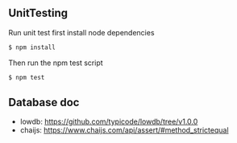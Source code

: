 ## UnitTesting

Run unit test first install node dependencies

```bash
$ npm install
```

Then run the npm test script

```bash
$ npm test
```

## Database doc

+ lowdb: https://github.com/typicode/lowdb/tree/v1.0.0
+ chaijs: https://www.chaijs.com/api/assert/#method_strictequal
